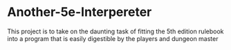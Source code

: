 # Another-5e-Interpereter
This project is to take on the daunting task of fitting the 5th edition rulebook into a program that is easily digestible by the players and dungeon master
